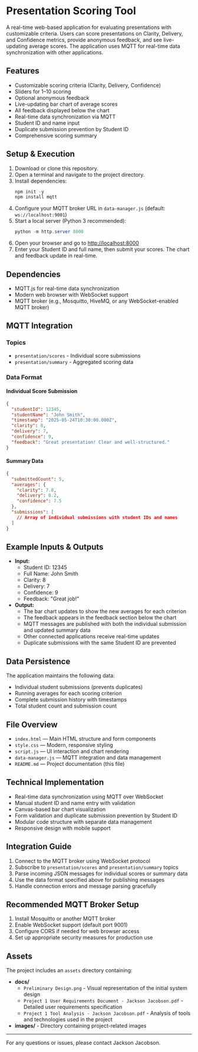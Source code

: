 # Presentation Scoring Tool

A real-time web-based application for evaluating presentations with customizable criteria. Users can score presentations on Clarity, Delivery, and Confidence metrics, provide anonymous feedback, and see live-updating average scores. The application uses MQTT for real-time data synchronization with other applications.

## Features

- Customizable scoring criteria (Clarity, Delivery, Confidence)
- Sliders for 1–10 scoring
- Optional anonymous feedback
- Live-updating bar chart of average scores
- All feedback displayed below the chart
- Real-time data synchronization via MQTT
- Student ID and name input
- Duplicate submission prevention by Student ID
- Comprehensive scoring summary

## Setup & Execution

1. Download or clone this repository.
2. Open a terminal and navigate to the project directory.
3. Install dependencies:
   ```powershell
   npm init -y
   npm install mqtt
   ```
4. Configure your MQTT broker URL in `data-manager.js` (default: `ws://localhost:9001`)
5. Start a local server (Python 3 recommended):
   ```powershell
   python -m http.server 8000
   ```
6. Open your browser and go to [http://localhost:8000](http://localhost:8000)
7. Enter your Student ID and full name, then submit your scores. The chart and feedback update in real-time.

## Dependencies

- MQTT.js for real-time data synchronization
- Modern web browser with WebSocket support
- MQTT broker (e.g., Mosquitto, HiveMQ, or any WebSocket-enabled MQTT broker)

## MQTT Integration

### Topics

- `presentation/scores` - Individual score submissions
- `presentation/summary` - Aggregated scoring data

### Data Format

#### Individual Score Submission

```json
{
  "studentId": 12345,
  "studentName": "John Smith",
  "timestamp": "2025-05-24T10:30:00.000Z",
  "clarity": 8,
  "delivery": 7,
  "confidence": 9,
  "feedback": "Great presentation! Clear and well-structured."
}
```

#### Summary Data

```json
{
  "submittedCount": 5,
  "averages": {
    "clarity": 7.8,
    "delivery": 8.2,
    "confidence": 7.5
  },
  "submissions": [
    // Array of individual submissions with student IDs and names
  ]
}
```

## Example Inputs & Outputs

- **Input:**
  - Student ID: 12345
  - Full Name: John Smith
  - Clarity: 8
  - Delivery: 7
  - Confidence: 9
  - Feedback: "Great job!"
- **Output:**
  - The bar chart updates to show the new averages for each criterion
  - The feedback appears in the feedback section below the chart
  - MQTT messages are published with both the individual submission and updated summary data
  - Other connected applications receive real-time updates
  - Duplicate submissions with the same Student ID are prevented

## Data Persistence

The application maintains the following data:

- Individual student submissions (prevents duplicates)
- Running averages for each scoring criterion
- Complete submission history with timestamps
- Total student count and submission count

## File Overview

- `index.html` — Main HTML structure and form components
- `style.css` — Modern, responsive styling
- `script.js` — UI interaction and chart rendering
- `data-manager.js` — MQTT integration and data management
- `README.md` — Project documentation (this file)

## Technical Implementation

- Real-time data synchronization using MQTT over WebSocket
- Manual student ID and name entry with validation
- Canvas-based bar chart visualization
- Form validation and duplicate submission prevention by Student ID
- Modular code structure with separate data management
- Responsive design with mobile support

## Integration Guide

1. Connect to the MQTT broker using WebSocket protocol
2. Subscribe to `presentation/scores` and `presentation/summary` topics
3. Parse incoming JSON messages for individual scores or summary data
4. Use the data format specified above for publishing messages
5. Handle connection errors and message parsing gracefully

## Recommended MQTT Broker Setup

1. Install Mosquitto or another MQTT broker
2. Enable WebSocket support (default port 9001)
3. Configure CORS if needed for web browser access
4. Set up appropriate security measures for production use

## Assets

The project includes an `assets` directory containing:

- **docs/**
  - `Preliminary Design.png` - Visual representation of the initial system design
  - `Project 1 User Requirements Document - Jackson Jacobson.pdf` - Detailed user requirements specification
  - `Project 1 Tool Analysis - Jackson Jacobson.pdf` - Analysis of tools and technologies used in the project
- **images/** - Directory containing project-related images

---

For any questions or issues, please contact Jackson Jacobson.
